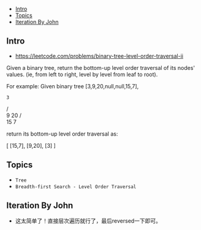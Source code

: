 - [Intro](#intro)
- [Topics](#topics)
- [Iteration By John](#iteration-by-john)

## Intro

- https://leetcode.com/problems/binary-tree-level-order-traversal-ii

Given a binary tree, return the bottom-up level order traversal of its nodes' values. (ie, from left to right, level by level from leaf to root).

For example:
Given binary tree [3,9,20,null,null,15,7],

    3
   / \
  9  20
    /  \
   15   7


return its bottom-up level order traversal as:

[
  [15,7],
  [9,20],
  [3]
]




## Topics

- `Tree`
- `Breadth-first Search - Level Order Traversal`


## Iteration By John

- 这太简单了！直接层次遍历就行了，最后reversed一下即可。